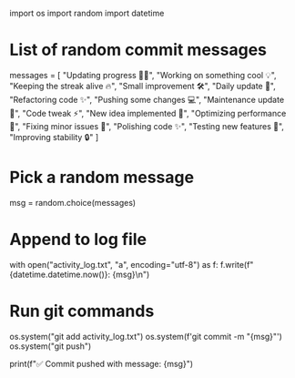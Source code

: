 import os
import random
import datetime

# List of random commit messages
messages = [
    "Updating progress 🚀🚀",
    "Working on something cool 💡",
    "Keeping the streak alive 🔥",
    "Small improvement 🛠",
    "Daily update 📅",
    "Refactoring code ✨",
    "Pushing some changes 💻",
    "Maintenance update 🔧",
    "Code tweak ⚡",
    "New idea implemented 💭",
    "Optimizing performance 🚄",
    "Fixing minor issues 🐛",
    "Polishing code ✨",
    "Testing new features 🧪",
    "Improving stability 🔒"
]

# Pick a random message
msg = random.choice(messages)

# Append to log file
with open("activity_log.txt", "a", encoding="utf-8") as f:
    f.write(f"{datetime.datetime.now()}: {msg}\n")

# Run git commands
os.system("git add activity_log.txt")
os.system(f'git commit -m "{msg}"')
os.system("git push")

print(f"✅ Commit pushed with message: {msg}")
